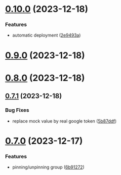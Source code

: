 # [0.10.0](https://github.com/Kshitiz1403/Alertly/compare/v0.9.0...v0.10.0) (2023-12-18)


### Features

* automatic deployment ([2e9493a](https://github.com/Kshitiz1403/Alertly/commit/2e9493a8ac579161b4047719221cd611a24fc0e4))



# [0.9.0](https://github.com/Kshitiz1403/Alertly/compare/v0.8.0...v0.9.0) (2023-12-18)



# [0.8.0](https://github.com/Kshitiz1403/Alertly/compare/v0.7.1...v0.8.0) (2023-12-18)



## [0.7.1](https://github.com/Kshitiz1403/Alertly/compare/v0.7.0...v0.7.1) (2023-12-18)


### Bug Fixes

* replace mock value by real google token ([5b87ddf](https://github.com/Kshitiz1403/Alertly/commit/5b87ddffba69e8faf0a4e3cf667d9dd7a121cf16))



# [0.7.0](https://github.com/Kshitiz1403/Alertly/compare/v0.6.0...v0.7.0) (2023-12-17)


### Features

* pinning/unpinning group ([6b91272](https://github.com/Kshitiz1403/Alertly/commit/6b91272bc70163ca6cea5a2e70fda125b9a33557))



